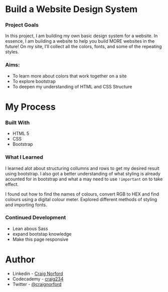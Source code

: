 # Build a Website Design System
### Project Goals
In this project, I am building my own basic design system for a website. In essence, I am building a website to help you build MORE websites in the future! On my site, I’ll collect all the colors, fonts, and some of the repeating styles.

### Aims:
 - To learn more about colors that work together on a site
 - To explore bootstrap
 - To deepen my understanding of HTML and CSS Structure

# My Process

### Built With
 - HTML 5
 - CSS
 - Bootstrap

### What I Learned
I learned alot about structuring collumns and rows to get my desired result using bootstrap. I also got a better understanding of what styling is already acounted for in bootstrap and what a may need to use ```!important``` on to take effect.

I found out how to find the names of colours, convert RGB to HEX and find colours using a digital colour meter. Explored different methods of styling and importing fonts.
### Continued Development
- Lean abous Sass
- expand bootstap knowledge
- Make this page responsive

# Author
- Linkedin - [Craig Norford](https://www.linkedin.com/in/craig-norford-9a33838a/)
- Codecademy - [craig234](https://www.codecademy.com/profiles/Craig234)
- Twitter - [@craignorford](https://twitter.com/CraigNorford)